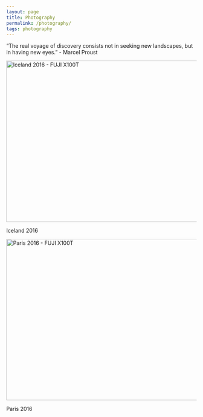 ```yaml
---
layout: page
title: Photography
permalink: /photography/
tags: photography
---
```


“The real voyage of discovery consists not in seeking new landscapes, but in having new eyes.” - Marcel Proust

<a data-flickr-embed="true"  href="https://www.flickr.com/photos/splendorevision/albums/72157667350882120" title="Iceland 2016 - FUJI X100T"><img src="https://c3.staticflickr.com/8/7131/26554483130_a18a1c3a6a_z.jpg" width="640" height="427" alt="Iceland 2016 - FUJI X100T"></a><script async src="//embedr.flickr.com/assets/client-code.js" charset="utf-8"></script>

Iceland 2016

<a data-flickr-embed="true"  href="https://www.flickr.com/photos/splendorevision/albums/72157665088319263" title="Paris 2016 - FUJI X100T"><img src="https://c7.staticflickr.com/2/1486/26275176590_7644dd2571_z.jpg" width="640" height="427" alt="Paris 2016 - FUJI X100T"></a><script async src="//embedr.flickr.com/assets/client-code.js" charset="utf-8"></script>

Paris 2016
